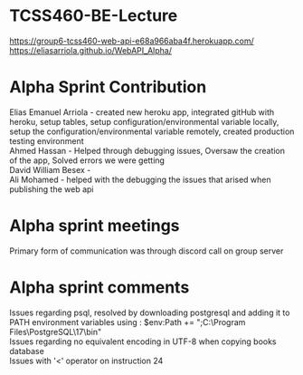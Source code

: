 # TCSS460-BE-Lecture
 https://group6-tcss460-web-api-e68a966aba4f.herokuapp.com/  
 https://eliasarriola.github.io/WebAPI_Alpha/
 # Alpha Sprint Contribution
Elias Emanuel Arriola - created new heroku app, integrated gitHub with heroku, setup tables, setup configuration/environmental variable locally, setup the configuration/environmental variable remotely, created production testing environment  
Ahmed Hassan -  Helped through debugging issues, Oversaw the creation of the app, Solved errors we were getting  
David William Besex -  
Ali Mohamed -  helped with the debugging the issues that arised when publishing the web api
# Alpha sprint meetings
Primary form of communication was through discord call on group server
# Alpha sprint comments
Issues regarding psql, resolved by downloading postgresql and adding it to PATH environment variables using : $env:Path += ";C:\Program Files\PostgreSQL\17\bin"  
Issues regarding no equivalent encoding in UTF-8 when copying books database  
Issues with '<' operator on instruction 24  
